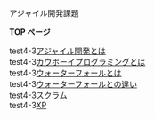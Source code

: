 アジャイル開発課題

**TOP ページ**

test4-3[アジャイル開発とは](./agiledevelopment.md)  
test4-3[カウボーイプログラミングとは](./cowboy.md)  
test4-3[ウォーターフォールとは](./waterfall.md)  
test4-3[ウォーターフォールとの違い](./waterfall_agile.md)  
test4-3[スクラム](./scrm.md)  
test4-3[XP](./xd.md)
